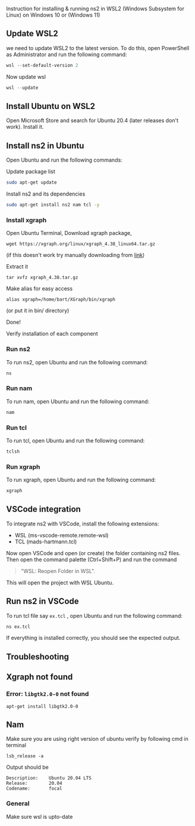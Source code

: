 Instruction for installing & running ns2 in WSL2 (Windows Subsystem for Linux) on Windows 10 or (Windows 11)

## Update WSL2
we need to update WSL2 to the latest version. To do this, open PowerShell as Administrator and run the following command:
```powershell
wsl --set-default-version 2
```
Now update wsl
```powershell
wsl --update
```

## Install Ubuntu on WSL2
Open Microsoft Store and search for Ubuntu 20.4 (later releases don't work). Install it.


## Install ns2 in Ubuntu
Open Ubuntu and run the following commands:

Update package list
```bash
sudo apt-get update
```

Install ns2 and its dependencies
```bash
sudo apt-get install ns2 nam tcl -y
```

### Install xgraph 
Open Ubuntu Terminal,
Download xgraph package,
```
wget https://xgraph.org/linux/xgraph_4.38_linux64.tar.gz 
```
(if this doesn't work try manually downloading from [link](https://xgraph.org/linux/xgraph_4.38_linux64.tar.gz))

Extract it
```
tar xvfz xgraph_4.38.tar.gz
```
Make alias for easy access
```
alias xgraph=/home/bart/XGraph/bin/xgraph
```
(or put it in bin/ directory)

Done!



Verify installation of each component
### Run ns2
To run ns2, open Ubuntu and run the following command:
```bash
ns
```

### Run nam
To run nam, open Ubuntu and run the following command:
```bash
nam
```

### Run tcl
To run tcl, open Ubuntu and run the following command:
```bash
tclsh
```

### Run xgraph
To run xgraph, open Ubuntu and run the following command:
```bash
xgraph
```

## VSCode integration
To integrate ns2 with VSCode, install the following extensions:
- WSL (ms-vscode-remote.remote-wsl)
- TCL (mads-hartmann.tcl)

Now open VSCode and  open (or create) the folder containing ns2 files. 
Then open the command palette (Ctrl+Shift+P) and run the command 

> "WSL: Reopen Folder in WSL". 

This will open the project with WSL Ubuntu. 

## Run ns2 in VSCode
To run tcl file say `ex.tcl` , open Ubuntu and run the following command:
```bash
ns ex.tcl
```

If everything is installed correctly, you should see the expected output.

## Troubleshooting
## Xgraph not found
### Error: `libgtk2.0-0` not found

`apt-get install libgtk2.0-0`

## Nam
Make sure you are using right version of ubuntu
verify by following cmd in terminal
```
lsb_release -a
```
Output should be
```
Description:    Ubuntu 20.04 LTS
Release:        20.04
Codename:       focal
```

### General
Make sure wsl is upto-date 
